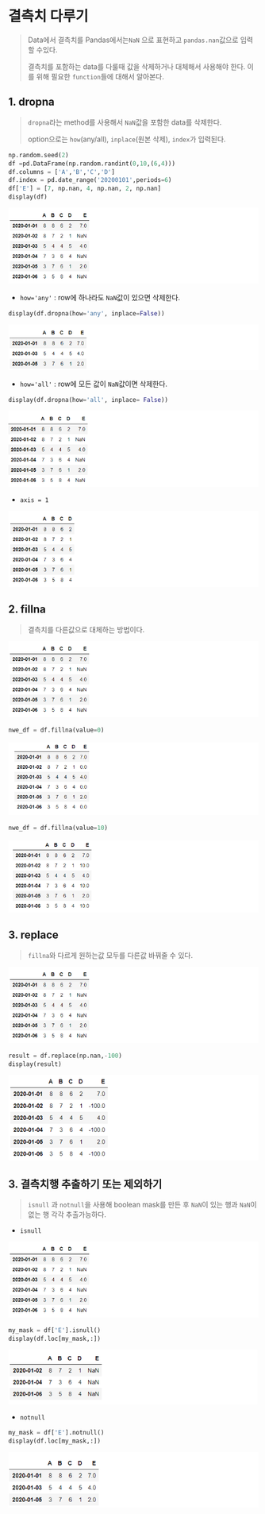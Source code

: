# 결측치 다루기

> Data에서 결측치를 Pandas에서는`NaN` 으로 표현하고 `pandas.nan`값으로 입력할 수있다.
>
> 결측치를 포함하는 data를 다룰때 값을 삭제하거나 대체해서 사용해야 한다. 이를 위해 필요한 `function`들에 대해서 알아본다.



## 1. dropna

> `dropna`라는 method를 사용해서 `NaN`값을 포함한 data를 삭제한다.
>
> option으로는 `how`(any/all), `inplace`(원본 삭제), `index`가 입력된다.

```python
np.random.seed(2)
df =pd.DataFrame(np.random.randint(0,10,(6,4)))
df.columns = ['A','B','C','D']
df.index = pd.date_range('20200101',periods=6)
df['E'] = [7, np.nan, 4, np.nan, 2, np.nan]
display(df)
```

![image-20200917014746608](markdown-images/image-20200917014746608.png)

* `how='any'` : row에 하나라도 `NaN`값이 있으면 삭제한다.

```python
display(df.dropna(how='any', inplace=False))
```

![image-20200917015320113](markdown-images/image-20200917015320113.png)

* `how='all'` : row에 모든 값이 `NaN`값이면 삭제한다.

```python
display(df.dropna(how='all', inplace= False))
```

![image-20200917015524969](markdown-images/image-20200917015524969.png)

* `axis = 1`

![image-20200917015605600](markdown-images/image-20200917015605600.png)



## 2.  fillna

> 결측치를 다른값으로 대체하는 방법이다.

![image-20200917014746608](markdown-images/image-20200917014746608.png)

```python
nwe_df = df.fillna(value=0)
```

![image-20200917102952614](markdown-images/image-20200917102952614.png)

```python
nwe_df = df.fillna(value=10)
```

![image-20200917103048116](markdown-images/image-20200917103048116.png)



## 3. replace

> `fillna`와 다르게 원하는값 모두를 다른값 바꿔줄 수 있다.

![image-20200917014746608](markdown-images/image-20200917014746608.png)

```python
result = df.replace(np.nan,-100)
display(result)
```

![image-20200917113109056](markdown-images/image-20200917113109056.png)



## 3. 결측치행 추출하기 또는 제외하기

> `isnull` 과 `notnull`을 사용해 boolean mask를 만든 후 `NaN`이 있는 행과 `NaN`이 없는 행 각각 추출가능하다.

* `isnull`

![image-20200917014746608](markdown-images/image-20200917014746608.png)

```python
my_mask = df['E'].isnull()
display(df.loc[my_mask,:])
```

![image-20200917112504011](markdown-images/image-20200917112504011.png)

* `notnull`

```python
my_mask = df['E'].notnull()
display(df.loc[my_mask,:])
```

![image-20200917112550945](markdown-images/image-20200917112550945.png)

